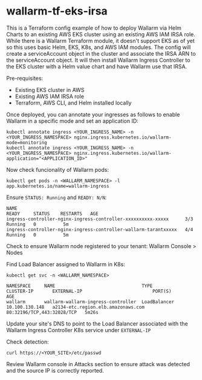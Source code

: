 # wallarm-tf-eks-irsa

This is a Terraform config example of how to deploy Wallarm via Helm Charts to an existing AWS EKS cluster using an existing AWS IAM IRSA role.  While there is a Wallarm Terraform module, it doesn't support EKS as of yet so this uses basic Helm, EKS, K8s, and AWS IAM modules.  The config will create a serviceAccount object in the cluster and associate the IRSA ARN to the serviceAccount object.  It will then install Wallarm Ingress Controller to the EKS cluster with a Helm value chart and have Wallarm use that IRSA. 

Pre-requisites:
* Existing EKS cluster in AWS
* Existing AWS IAM IRSA role
* Terraform, AWS CLI, and Helm installed locally

Once deployed, you can annotate your ingresses as follows to enable Wallarm in a specific mode and set an application ID:
```
kubectl annotate ingress <YOUR_INGRESS_NAME> -n <YOUR_INGRESS_NAMESPACE> nginx.ingress.kubernetes.io/wallarm-mode=monitoring
kubectl annotate ingress <YOUR_INGRESS_NAME> -n <YOUR_INGRESS_NAMESPACE> nginx.ingress.kubernetes.io/wallarm-application="<APPLICATION_ID>"
```

Now check funcionality of Wallarm pods:
```
kubectl get pods -n <WALLARM_NAMESPACE> -l app.kubernetes.io/name=wallarm-ingress
```

Ensure `STATUS: Running` and `READY: N/N`:
```
NAME                                                              READY     STATUS    RESTARTS   AGE
ingress-controller-nginx-ingress-controller-xxxxxxxxxx-xxxxx      3/3       Running   0          5m
ingress-controller-nginx-ingress-controller-wallarm-tarantxxxxx   4/4       Running   0          5m
```

Check to ensure Wallarm node registered to your tenant:
Wallarm Console > Nodes

Find Load Balancer assigned to Wallarm in K8s:
```
kubectl get svc -n <WALLARM_NAMESPACE>
```

```
NAMESPACE     NAME                                TYPE           CLUSTER-IP       EXTERNAL-IP                          PORT(S)                      AGE
wallarm       wallarm-wallarm-ingress-controller  LoadBalancer   10.100.130.148   a2134-etc.region.elb.amazonaws.com   80:32196/TCP,443:32028/TCP   5m26s
```

Update your site's DNS to point to the Load Balancer associated with the Wallarm Ingress Controller K8s service under `EXTERNAL-IP`

Check detection:
```
curl https://<YOUR_SITE>/etc/passwd
```

Review Wallarm console in Attacks section to ensure attack was detected and the source IP is correctly reported.
